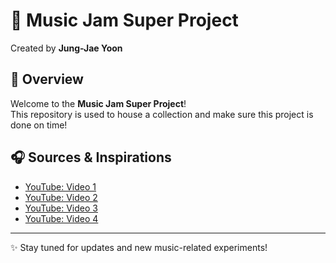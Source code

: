 # 🎵 Music Jam Super Project  

Created by **Jung-Jae Yoon**  

## 📌 Overview  
Welcome to the **Music Jam Super Project**!  
This repository is used to house a collection and make sure this project is done on time!  

## 🎧 Sources & Inspirations  
- [YouTube: Video 1](https://www.youtube.com/watch?v=cZzf1FQQFA0)  
- [YouTube: Video 2](https://www.youtube.com/watch?v=PMfhS-kEvc0)  
- [YouTube: Video 3](https://www.youtube.com/watch?v=dV9rdTlMHxs)  
- [YouTube: Video 4](https://www.youtube.com/watch?v=Oi0tT7QnFhs)  
---
✨ Stay tuned for updates and new music-related experiments!
